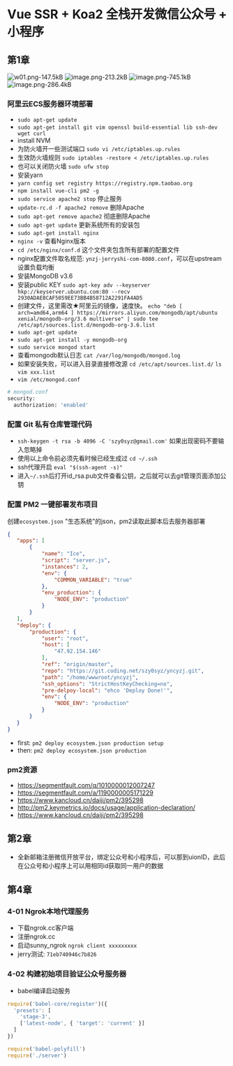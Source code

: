 # Vue SSR + Koa2 全栈开发微信公众号 + 小程序

## 第1章

![w01.png-147.5kB][1]
![image.png-213.2kB][2]
![image.png-745.1kB][3]
![image.png-286.4kB][4]

### 阿里云ECS服务器环境部署

- `sudo apt-get update`
- `sudo apt-get install git vim openssl build-essential lib ssh-dev wget curl`
- install NVM
- 为防火墙开一些测试端口 `sudo vi /etc/iptables.up.rules`
- 生效防火墙规则 `sudo iptables -restore < /etc/iptables.up.rules`
- 也可以关闭防火墙 `sudo ufw stop`
- 安装yarn
- `yarn config set registry https://registry.npm.taobao.org`
- `npm install vue-cli pm2 -g`
- `sudo service apache2 stop` 停止服务
- `update-rc.d -f apache2 remove` 删除Apache
- `sudo apt-get remove apache2` 彻底删除Apache
- `sudo apt-get update` 更新系统所有的安装包
- `sudo apt-get install nginx`
- `nginx -v` 查看Nginx版本
- `cd /etc/nginx/conf.d` 这个文件夹包含所有部署的配置文件
- nginx配置文件取名规范: `ynzj-jerryshi-com-8080.conf`，可以在upstream设置负载均衡
- 安装MongoDB v3.6
- 安装public KEY `sudo apt-key adv --keyserver hkp://keyserver.ubuntu.com:80 --recv 2930ADAE8CAF5059EE73BB4B58712A2291FA4AD5`
- 创建文件，这里需改★阿里云的镜像，速度快。 `echo "deb [ arch=amd64,arm64 ] https://mirrors.aliyun.com/mongodb/apt/ubuntu xenial/mongodb-org/3.6 multiverse" | sudo tee /etc/apt/sources.list.d/mongodb-org-3.6.list`
- `sudo apt-get update`
- `sudo apt-get install -y mongodb-org`
- `sudo service mongod start`
- 查看mongodb默认日志 `cat /var/log/mongodb/mongod.log`
- 如果安装失败，可以进入目录直接修改源 `cd /etc/apt/sources.list.d/` `ls` `vim xxx.list`
- `vim /etc/mongod.conf`

```bash
# mongod.conf
security:
  authorization: 'enabled'
```

### 配置 Git 私有仓库管理代码

- `ssh-keygen -t rsa -b 4096 -C 'szy0syz@gmail.com'` 如果出现密码不要输入忽略掉
- 使用以上命令前必须先看时候已经生成过 `cd ~/.ssh`
- ssh代理开启 `eval "$(ssh-agent -s)"`
- 进入`~/.ssh`后打开id_rsa.pub文件查看公钥，之后就可以去git管理页面添加公钥

### 配置 PM2 一键部署发布项目

 创建`ecosystem.json` "生态系统"的json，pm2读取此脚本后去服务器部署

 ```json
{
    "apps": [
        {
            "name": "Ice",
            "script": "server.js",
            "instances": 2,
            "env": {
                "COMMON_VARIABLE": "true"
            },
            "env_production": {
                "NODE_ENV": "production"
            }
        }
    ],
    "deploy": {
        "production": {
            "user": "root",
            "host": [
                "47.92.154.146"
            ],
            "ref": "origin/master",
            "repo": "https://git.coding.net/szy0syz/yncyzj.git",
            "path": "/home/wwwroot/yncyzj",
            "ssh_options": "StrictHostKeyChecking=no",
            "pre-delpoy-local": "ehco 'Deploy Done!'",
            "env": {
                "NODE_ENV": "production"
            }
        }
    }
}
 ```

- first: `pm2 deploy ecosystem.json production setup`
- then: `pm2 deploy ecosystem.json production`

### pm2资源

- https://segmentfault.com/q/1010000012007247
- https://segmentfault.com/a/1190000005171229
- https://www.kancloud.cn/daiji/pm2/395298
- http://pm2.keymetrics.io/docs/usage/application-declaration/
- https://www.kancloud.cn/daiji/pm2/395298

## 第2章

- 全新邮箱注册微信开放平台，绑定公众号和小程序后，可以那到uionID，此后在公众号和小程序上可以用相同id获取同一用户的数据

## 第4章

### 4-01 Ngrok本地代理服务

- 下载ngrok.cc客户端
- 注册ngrok.cc
- 启动sunny_ngrok `ngrok client xxxxxxxxx`
- jerry测试: `71eb740946c7b826`

### 4-02 构建初始项目验证公众号服务器

- babel编译启动服务

```js
require('babel-core/register')({
  'presets': [
    'stage-3',
    ['latest-node', { 'target': 'current' }]
  ]
})

require('babel-polyfill')
require('./server')
```

  [1]: http://static.zybuluo.com/szy0syz/qbf3fz7hgsxm6ykwigr8s8jm/w01.png
  [2]: http://static.zybuluo.com/szy0syz/bze9frkh04el10x9rct2ha3q/image.png
  [3]: http://static.zybuluo.com/szy0syz/u7kwc6lg19tyvvyykagzkrfb/image.png
  [4]: http://static.zybuluo.com/szy0syz/uor52mpuqf5nonkgg3evfesd/image.png
